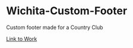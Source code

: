 # Wichita-Custom-Footer

Custom footer made for a Country Club

[Link to Work](https://wichita-footer.netlify.app/)
